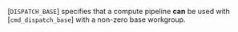 [`DISPATCH_BASE`] specifies that a compute pipeline
 **can**  be used with [`cmd_dispatch_base`] with a non-zero base
workgroup.